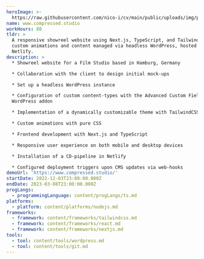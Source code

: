 ```yaml
---
heroImage: >-
  https://raw.githubusercontent.com/nico-i/cv/main/public/uploads/img/projects/compressed/1080-compressed.png
name: www.compressed.studio
workHours: 80
tldr: >
  A responsive showreel website using Next.js, TypeScript, and TailwindCSS, with
  custom animations and content managed via headless WordPress, hosted on
  Netlify.
description: >
  * Showreel website for a Film Studio based in Hamburg, Germany

  * Collaboration with the client to design initial mock-ups

  * Set up a headless WordPress instance

  * Configuration of custom content-types with the Advanced Custom Fields
  WordPress addon

  * Implementation of a dynamically customizable theme with TailwindCSS

  * Custom animations with pure CSS

  * Frontend development with Next.js and TypeScript

  * Responsive user experience on both mobile and desktop devices

  * Installation of a CD-pipeline in Netlify

  * Configured deployment triggers upon CMS updates via web-hooks
demoUrl: 'https://www.compressed.studio/'
startDate: 2022-12-03T23:00:00.000Z
endDate: 2023-03-08T23:00:00.000Z
progLangs:
  - programmingLanguage: content/progLangs/ts.md
platforms:
  - platform: content/platforms/nodejs.md
frameworks:
  - framework: content/frameworks/tailwindcss.md
  - framework: content/frameworks/react.md
  - framework: content/frameworks/nextjs.md
tools:
  - tool: content/tools/wordpress.md
  - tool: content/tools/git.md
---
```


